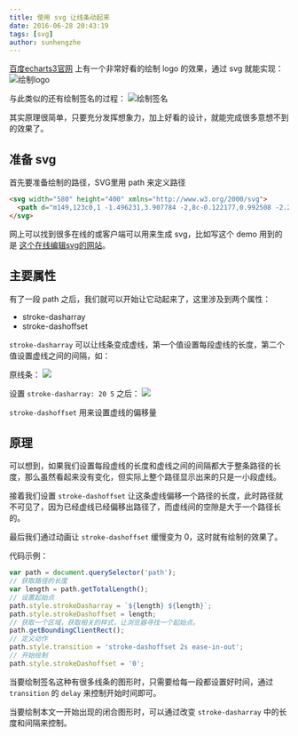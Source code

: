 ```yaml
---
title: 使用 svg 让线条动起来
date: 2016-06-28 20:43:19
tags: [svg]
author: sunhengzhe
---
```


[百度echarts3官网](http://echarts.baidu.com/index.html) 上有一个非常好看的绘制 logo 的效果，通过 svg 就能实现：
![绘制logo](http://7xo08n.com1.z0.glb.clouddn.com/blog%2Fuse-svg-draw-line/02.gif)

与此类似的还有绘制签名的过程：
![绘制签名](http://7xo08n.com1.z0.glb.clouddn.com/blog/use-svg-draw-line/01.gif)

其实原理很简单，只要充分发挥想象力，加上好看的设计，就能完成很多意想不到的效果了。

<!-- more -->

## 准备 svg
首先要准备绘制的路径，SVG里用 path 来定义路径
```html
<svg width="580" height="400" xmlns="http://www.w3.org/2000/svg">
  <path d="m149,123c0,1 -1.496231,3.907784 -2,8c-0.122177,0.992508 -2.206802,4.812653 -4,7c-2.285873,2.78833 -3.49295,5.234009 -6,10" id="svg_27" fill-opacity="null" stroke-opacity="null" stroke-width="1.5" stroke="#000" fill="none"/>
</svg>
```
网上可以找到很多在线的或客户端可以用来生成 svg，比如写这个 demo 用到的是 [这个在线编辑svg的网站](http://www.yyyweb.com/ctools/demo.php)。

## 主要属性
有了一段 path 之后，我们就可以开始让它动起来了，这里涉及到两个属性：
- stroke-dasharray
- stroke-dashoffset

`stroke-dasharray` 可以让线条变成虚线，第一个值设置每段虚线的长度，第二个值设置虚线之间的间隔，如：

原线条：
![](http://7xo08n.com1.z0.glb.clouddn.com/blog/use-svg-draw-line/03.png)

设置 `stroke-dasharray: 20 5` 之后：
![](http://7xo08n.com1.z0.glb.clouddn.com/blog/use-svg-draw-line/04.png)

`stroke-dashoffset` 用来设置虚线的偏移量

## 原理
可以想到，如果我们设置每段虚线的长度和虚线之间的间隔都大于整条路径的长度，那么虽然看起来没有变化，但实际上整个路径显示出来的只是一小段虚线。

接着我们设置 `stroke-dashoffset` 让这条虚线偏移一个路径的长度，此时路径就不可见了，因为已经虚线已经偏移出路径了，而虚线间的空隙是大于一个路径长的。

最后我们通过动画让 `stroke-dashoffset` 缓慢变为 0，这时就有绘制的效果了。

代码示例：
```javascript
var path = document.querySelector('path');
// 获取路径的长度
var length = path.getTotalLength();
// 设置起始点
path.style.strokeDasharray = `${length} ${length}`;
path.style.strokeDashoffset = length;
// 获取一个区域，获取相关的样式，让浏览器寻找一个起始点。
path.getBoundingClientRect();
// 定义动作
path.style.transition = 'stroke-dashoffset 2s ease-in-out';
// 开始绘制
path.style.strokeDashoffset = '0';
```

当要绘制签名这种有很多线条的图形时，只需要给每一段都设置好时间，通过 `transition` 的 `delay` 来控制开始时间即可。

当要绘制本文一开始出现的闭合图形时，可以通过改变 `stroke-dasharray` 中的长度和间隔来控制。
